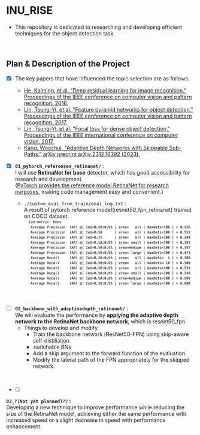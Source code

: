 # INU_RISE

* This repository is dedicated to researching and developing efficient techniques for the object detection task.

</br>

## Plan & Description of the Project
- [X] The key papers that have influenced the topic selection are as follows.
   * [He, Kaiming, et al. "Deep residual learning for image recognition." Proceedings of the IEEE conference on computer vision and pattern recognition. 2016.](https://arxiv.org/abs/1512.03385)
   * [Lin, Tsung-Yi, et al. "Feature pyramid networks for object detection." Proceedings of the IEEE conference on computer vision and pattern recognition. 2017.](https://arxiv.org/abs/1612.03144)
   * [Lin, Tsung-Yi, et al. "Focal loss for dense object detection." Proceedings of the IEEE international conference on computer vision. 2017.](https://arxiv.org/abs/1708.02002)
   * [Kang, Woochul. "Adaptive Depth Networks with Skippable Sub-Paths." arXiv preprint arXiv:2312.16392 (2023).](https://arxiv.org/abs/2312.16392)


- [X] **`01_pytorch_references_retinanet/`** : 
</br>I will use **RetinaNet for base** detector, which has good accessibility for research and development.
</br>([PyTorch provides the reference model RetinaNet for research purposes](https://github.com/pytorch/vision/blob/main/torchvision/models/detection/retinanet.py), making code management easy and convenient.)
   * `./custom_eval_from_train/eval_log.txt` : </br>
   A result of pytorch reference model(resnet50_fpn_retinanet) trained on COCO dataset.
   ![nomsg](./images/01_reference_resnet50_fpn_retinanet_result.png)

</br>

- [ ] **`02_backbone_with_adaptivedepth_retinanet/`** : 
</br>We will evaluate the performance by **applying the adaptive depth network to the RetinaNet backbone network**, which is resnet50_fpn.
   * Things to develop and modify.
     * Train the backbone network (ResNet50-FPN) using skip-aware self-distillation.
     * switchable BNs
     * Add a skip argument to the forward function of the evaluation.
     * Modify the lateral path of the FPN appropriately for the skipped network.

</br>

- [ ] 
**`03_?(Not yet planned)?/` :**</br>
Developing a new technique to improve performance while reducing the size of the RetinaNet model, achieving either the same performance with increased speed or a slight decrease in speed with performance enhancement.
